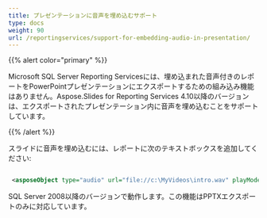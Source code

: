 ```yaml
---
title: プレゼンテーションに音声を埋め込むサポート
type: docs
weight: 90
url: /reportingservices/support-for-embedding-audio-in-presentation/
---
```


{{% alert color="primary" %}} 

Microsoft SQL Server Reporting Servicesには、埋め込まれた音声付きのレポートをPowerPointプレゼンテーションにエクスポートするための組み込み機能はありません。Aspose.Slides for Reporting Services 4.10以降のバージョンは、エクスポートされたプレゼンテーション内に音声を埋め込むことをサポートしています。 

{{% /alert %}} 

スライドに音声を埋め込むには、レポートに次のテキストボックスを追加してください: 

``` xml

 <asposeObject type="audio" url="file://c:\MyVideos\intro.wav" playMode="Auto" volume="Loud" cover="file://c:\MyVideos\introCover.jpg"/>

```


SQL Server 2008以降のバージョンで動作します。この機能はPPTXエクスポートのみに対応しています。